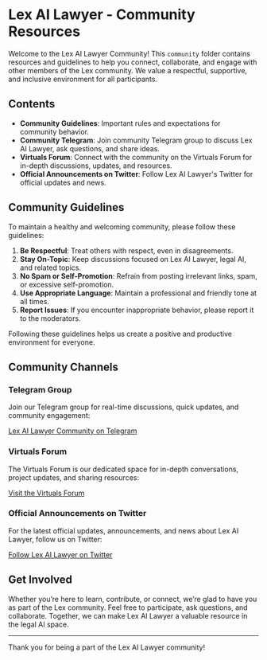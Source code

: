 # Lex AI Lawyer - Community Resources

Welcome to the Lex AI Lawyer Community! This `community` folder contains resources and guidelines to help you connect, collaborate, and engage with other members of the Lex community. We value a respectful, supportive, and inclusive environment for all participants.

## Contents

- **Community Guidelines**: Important rules and expectations for community behavior.
- **Community Telegram**: Join community Telegram group to discuss Lex AI Lawyer, ask questions, and share ideas.
- **Virtuals Forum**: Connect with the community on the Virtuals Forum for in-depth discussions, updates, and resources.
- **Official Announcements on Twitter**: Follow Lex AI Lawyer's Twitter for official updates and news.

## Community Guidelines

To maintain a healthy and welcoming community, please follow these guidelines:

1. **Be Respectful**: Treat others with respect, even in disagreements.
2. **Stay On-Topic**: Keep discussions focused on Lex AI Lawyer, legal AI, and related topics.
3. **No Spam or Self-Promotion**: Refrain from posting irrelevant links, spam, or excessive self-promotion.
4. **Use Appropriate Language**: Maintain a professional and friendly tone at all times.
5. **Report Issues**: If you encounter inappropriate behavior, please report it to the moderators.

Following these guidelines helps us create a positive and productive environment for everyone.

## Community Channels

### Telegram Group

Join our Telegram group for real-time discussions, quick updates, and community engagement:

[Lex AI Lawyer Community on Telegram](https://t.me/+XDukYd_yduViYzZh)

### Virtuals Forum

The Virtuals Forum is our dedicated space for in-depth conversations, project updates, and sharing resources:

[Visit the Virtuals Forum](https://fun.virtuals.io/)

### Official Announcements on Twitter

For the latest official updates, announcements, and news about Lex AI Lawyer, follow us on Twitter:

[Follow Lex AI Lawyer on Twitter](https://twitter.com/0xlawyerai)

## Get Involved

Whether you’re here to learn, contribute, or connect, we’re glad to have you as part of the Lex community. Feel free to participate, ask questions, and collaborate. Together, we can make Lex AI Lawyer a valuable resource in the legal AI space.

---

Thank you for being a part of the Lex AI Lawyer community!